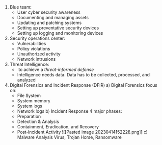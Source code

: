 1) Blue team:
	- User cyber security awareness
	- Documenting and managing assets
	- Updating and patching systems
	- Setting up preventative security devices
	- Setting up logging and monitoring devices
2) Security operations center:
	- Vulnerabilities
	- Policy violations
	- Unauthorized activity
	- Network intrusions
3) Threat Intelligence:
	-  to achieve a _threat-informed defense_
	- Intelligence needs data. Data has to be collected, processed, and analyzed
4) Digital Forensics and Incident Response (DFIR)
	a) Digital Forensics
	focus on:
	- File System
	- System memory
	- System logs
	- Network logs
	b) Incident Response
	4 major phases:
	- Preparation
	- Detection & Analysis
	- Containment, Eradication, and Recovery
	- Post-Incident Activity
![[Pasted image 20230414152228.png]]
	c) Malware Analysis
		Virus, Trojan Horse, Ransomware